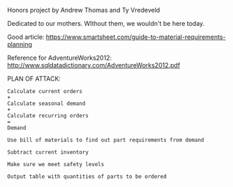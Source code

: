 Honors project by Andrew Thomas and Ty Vredeveld

Dedicated to our mothers. WIthout them, we wouldn't be here today.

Good article: https://www.smartsheet.com/guide-to-material-requirements-planning

Reference for AdventureWorks2012: http://www.sqldatadictionary.com/AdventureWorks2012.pdf

PLAN OF ATTACK:

	Calculate current orders
	+
	Calculate seasonal demand
	+
	Calculate recurring orders
	=
	Demand
	
	Use bill of materials to find out part requirements from demand
	
	Subtract current inventory
	
	Make sure we meet safety levels
	
	Output table with quantities of parts to be ordered
